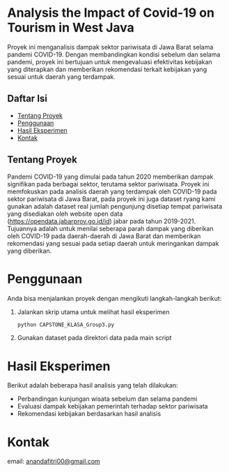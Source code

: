 # Analysis the Impact of Covid-19 on Tourism in West Java
Proyek ini menganalisis dampak sektor pariwisata di Jawa Barat selama pandemi COVID-19. Dengan membandingkan kondisi sebelum dan selama pandemi, proyek ini bertujuan untuk mengevaluasi efektivitas kebijakan yang diterapkan dan memberikan rekomendasi terkait kebijakan yang sesuai untuk daerah yang terdampak.

## Daftar Isi
- [Tentang Proyek](#tentang-proyek)
- [Penggunaan](#penggunaan)
- [Hasil Eksperimen](#hasil-eksperimen)
- [Kontak](#kontak)

## Tentang Proyek
Pandemi COVID-19 yang dimulai pada tahun 2020 memberikan dampak signifikan pada berbagai sektor, terutama sektor pariwisata. 
Proyek ini memfokuskan pada analisis daerah yang terdampak oleh COVID-19 pada sektor pariwisata di Jawa Barat, pada proyek ini juga dataset ryang kami gunakan adalah dataset real jumlah pengunjung disetiap tempat pariwisata yang disediakan oleh website open data (https://opendata.jabarprov.go.id/id) jabar pada tahun 2019-2021. 
Tujuannya adalah untuk menilai seberapa parah dampak yang diberikan oleh COVID-19 pada daerah-daerah di Jawa Barat dan memberikan rekomendasi yang sesuai pada setiap daerah untuk meringankan dampak yang diberikan.

# Penggunaan
Anda bisa menjalankan proyek dengan mengikuti langkah-langkah berikut:

1. Jalankan skrip utama untuk melihat hasil eksperimen
    ```sh
    python CAPSTONE_KLASA_Group3.py
    ```
2. Gunakan dataset pada direktori data pada main script
    
# Hasil Eksperimen
Berikut adalah beberapa hasil analisis yang telah dilakukan:
- Perbandingan kunjungan wisata sebelum dan selama pandemi
- Evaluasi dampak kebijakan pemerintah terhadap sektor pariwisata
- Rekomendasi kebijakan berdasarkan hasil analisis

# Kontak
email: anandafitri00@gmail.com

